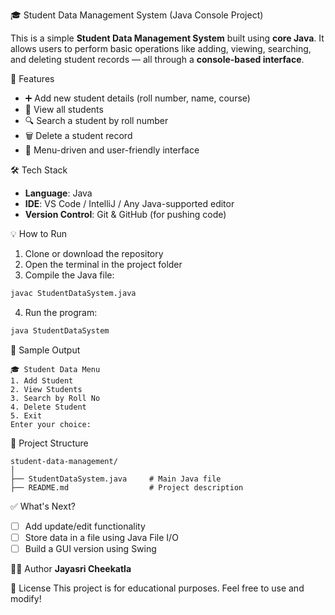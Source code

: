 🎓 Student Data Management System (Java Console Project)

This is a simple **Student Data Management System** built using **core Java**. It allows users to perform basic operations like adding, viewing, searching, and deleting student records — all through a **console-based interface**.

🚀 Features

- ➕ Add new student details (roll number, name, course)
- 📄 View all students
- 🔍 Search a student by roll number
- 🗑️ Delete a student record
- 🔁 Menu-driven and user-friendly interface

🛠️ Tech Stack

- **Language**: Java
- **IDE**: VS Code / IntelliJ / Any Java-supported editor
- **Version Control**: Git & GitHub (for pushing code)

💡 How to Run

1. Clone or download the repository
2. Open the terminal in the project folder
3. Compile the Java file:

```cmd
javac StudentDataSystem.java
````

4. Run the program:

```cmd
java StudentDataSystem
```
📸 Sample Output

```
🎓 Student Data Menu
1. Add Student
2. View Students
3. Search by Roll No
4. Delete Student
5. Exit
Enter your choice: 
```

📁 Project Structure

```
student-data-management/
│
├── StudentDataSystem.java     # Main Java file
├── README.md                  # Project description
```

✅ What's Next?

* [ ] Add update/edit functionality
* [ ] Store data in a file using Java File I/O
* [ ] Build a GUI version using Swing

 🙋‍♀️ Author
**Jayasri Cheekatla**

📌 License
This project is for educational purposes. Feel free to use and modify!

```
